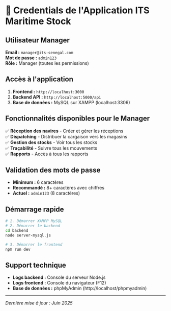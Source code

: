 # 🔑 Credentials de l'Application ITS Maritime Stock

## Utilisateur Manager

**Email :** `manager@its-senegal.com`  
**Mot de passe :** `admin123`  
**Rôle :** Manager (toutes les permissions)

## Accès à l'application

1. **Frontend :** `http://localhost:3000`
2. **Backend API :** `http://localhost:5000/api`
3. **Base de données :** MySQL sur XAMPP (localhost:3306)

## Fonctionnalités disponibles pour le Manager

✅ **Réception des navires** - Créer et gérer les réceptions  
✅ **Dispatching** - Distribuer la cargaison vers les magasins  
✅ **Gestion des stocks** - Voir tous les stocks  
✅ **Traçabilité** - Suivre tous les mouvements  
✅ **Rapports** - Accès à tous les rapports  

## Validation des mots de passe

- **Minimum :** 6 caractères
- **Recommandé :** 8+ caractères avec chiffres
- **Actuel :** `admin123` (8 caractères)

## Démarrage rapide

```bash
# 1. Démarrer XAMPP MySQL
# 2. Démarrer le backend
cd backend
node server-mysql.js

# 3. Démarrer le frontend
npm run dev
```

## Support technique

- **Logs backend :** Console du serveur Node.js
- **Logs frontend :** Console du navigateur (F12)
- **Base de données :** phpMyAdmin (http://localhost/phpmyadmin)

---
*Dernière mise à jour : Juin 2025*
